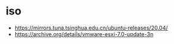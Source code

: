 # iso

- https://mirrors.tuna.tsinghua.edu.cn/ubuntu-releases/20.04/
- https://archive.org/details/vmware-esxi-7.0-update-3n
